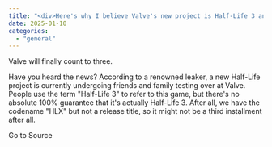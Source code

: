 ```yaml
---
title: "<div>Here's why I believe Valve's new project is Half-Life 3 and not a spinoff</div>"
date: 2025-01-10
categories: 
  - "general"
---
```


Valve will finally count to three.

Have you heard the news? According to a renowned leaker, a new Half-Life project is currently undergoing friends and family testing over at Valve. People use the term "Half-Life 3" to refer to this game, but there's no absolute 100% guarantee that it's actually Half-Life 3. After all, we have the codename "HLX" but not a release title, so it might not be a third installment after all.

Go to Source
